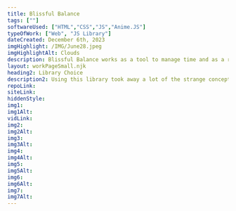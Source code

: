 ```yaml
---
title: Blissful Balance
tags: [""]
softwareUsed: ["HTML","CSS","JS","Anime.JS"]
typeOfWork: ["Web", "JS Library"]
dateCreated: December 6th, 2023
imgHighlight: /IMG/June28.jpeg
imgHighlightAlt: Clouds
description: Blissful Balance works as a tool to manage time and as a reminder of how long you've been in different spaces online. Using the JS library Anime.JS I created a mindfully soft site, making use of calmer colours, shapes, and fonts to allow the feeling of bliss.
layout: workPageSmall.njk
heading2: Library Choice
description2: Using this library took away a lot of the strange concepts that come with css animations. Although it achieves similar results at surface level, it provides the user with a lot more freedom with the animation and the values that correspond with said animations. Finding a style of animation to match the art direction of the site was a goal of the site, creating a cohesive and minimal feel to the space.
repoLink:
siteLink:
hiddenStyle:
img1: 
img1Alt:
vidLink:
img2: 
img2Alt: 
img3: 
img3Alt: 
img4: 
img4Alt: 
img5: 
img5Alt: 
img6: 
img6Alt: 
img7: 
img7Alt: 
---
```

